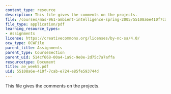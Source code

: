 ```yaml
---
content_type: resource
description: This file gives the comments on the projects.
file: /courses/mas-961-ambient-intelligence-spring-2005/55108a6e410f7cabe724e85fe593744d_ae_week5.pdf
file_type: application/pdf
learning_resource_types:
- Assignments
license: https://creativecommons.org/licenses/by-nc-sa/4.0/
ocw_type: OCWFile
parent_title: Assignments
parent_type: CourseSection
parent_uid: 514cf668-00a4-1a9c-9e0e-2d75c7a7affa
resourcetype: Document
title: ae_week5.pdf
uid: 55108a6e-410f-7cab-e724-e85fe593744d
---
```

This file gives the comments on the projects.